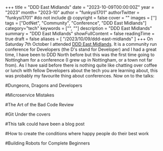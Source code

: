 +++
title = "DDD East Midlands"
date = "2023-10-09T00:00:00Z"
year = "2023"
month= "2023-10"
author = "funkysi1701"
authorTwitter = "funkysi1701" #do not include @
copyright = false
cover = ""
images = ['']
tags = ["DotNet", "Community", "Conference", "DDD East Midlands"]
category="tech"
keywords = ["", ""]
description = "DDD East Midlands"
summary = "DDD East Midlands"
showFullContent = false
readingTime = true
draft = false
aliases = [
    "/2023/10/09/ddd-east-midlands"
]
+++
On Saturday 7th October I attended [DDD East Midlands](https://dddeastmidlands.com/). It is a community run conference for Developers (the D's stand for Developer) and I had a great time, I have been to DDD North before but this was the first time going to Nottingham for a conference (I grew up in Nottingham, or a town not far from). As I have said before there is nothing quite like chatting over coffee or lunch with fellow Developers about the tech you are learning about, this was probably my favourite thing about conferences. Now on to the talks:

#Dungeons, Dragons and Developers

#Microservice Mistakes

#The Art of the Bad Code Review

#Git Under the covers

#This talk could have been a blog post

#How to create the conditions where happy people do their best work

#Building Robots for Complete Beginners
